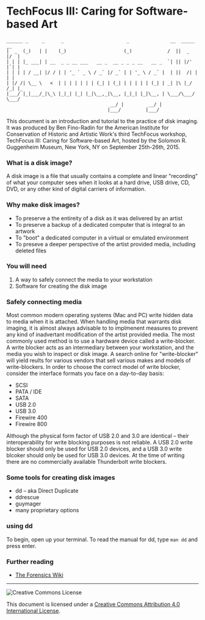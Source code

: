 # TechFocus III: Caring for Software-based Art


 ```
______ _     _      _                       _               __  _____  __  
|  _  (_)   | |    (_)                     (_)             /  ||  _  |/  | 
| | | |_ ___| | __  _ _ __ ___   __ _  __ _ _ _ __   __ _  `| || |/' |`| | 
| | | | / __| |/ / | | '_ ` _ \ / _` |/ _` | | '_ \ / _` |  | ||  /| | | | 
| |/ /| \__ \   <  | | | | | | | (_| | (_| | | | | | (_| | _| |\ |_/ /_| |_
|___/ |_|___/_|\_\ |_|_| |_| |_|\__,_|\__, |_|_| |_|\__, | \___/\___/ \___/
                                       __/ |         __/ |                 
                                      |___/         |___/                  
```
This document is an introduction and tutorial to the practice of disk imaging. It was produced by Ben Fino-Radin for the American Institute for Conservation of Historic and Artistic Work's third TechFocus workshop, TechFocus III: Caring for Software-based Art, hosted by the Solomon R. Guggenheim Museum, New York, NY on September 25th-26th, 2015.

### What is a disk image?
A disk image is a file that usually contains a complete and linear "recording" of what your computer sees when it looks at a hard drive, USB drive, CD, DVD, or any other kind of digital carriers of information.

###  Why make disk images?
* To preserve a the entireity of a disk as it was delivered by an artist
* To preserve a backup of a dedicated computer that is integral to an artwork
* To "boot" a dedicated computer in a virtual or emulated environment
* To preseve a deeper perspective of the artist provided media, including deleted files

### You will need
1. A way to safely connect the media to your workstation
2. Software for creating the disk image

### Safely connecting media
Most common modern operating systems (Mac and PC) write hidden data to media when it is attached. When handling media that warrants disk imaging, it is almost always advisable to to implmenent measures to prevent any kind of inadvertant modification of the artist provided media. The most commonly used method is to use a hardware device called a write-blocker. A write blocker acts as an intermediary between your workstation, and the media you wish to inspect or disk image. A search online for "write-blocker" will yield reults for various vendors that sell various makes and models of write-blockers. In order to choose the correct model of write blocker, consider the interface formats you face on a day-to-day basis:

* SCSI
* PATA / IDE
* SATA
* USB 2.0
* USB 3.0
* Firewire 400
* Firewire 800

Although the physical form factor of USB 2.0 and 3.0 are identical – their interoperability for write blocking purposes is not reliable. A USB 2.0 write blocker should only be used for USB 2.0 devices, and a USB 3.0 write blcoker should only be used for USB 3.0 devices. At the time of writing there are no commercially available Thunderbolt write blockers.

###  Some tools for creating disk images
* dd – aka Direct Duplicate
* ddrescue
* guymager
* many proprietary options

### using dd
To begin, open up your terminal. To read the manual for dd, type ```man dd``` and press enter.


### Further reading
* [The Forensics Wiki](http://forensicswiki.org)




***


![Creative Commons License](https://i.creativecommons.org/l/by/4.0/80x15.png)

This document is licensed under a [Creative Commons Attribution 4.0 International License](http://creativecommons.org/licenses/by/4.0/).